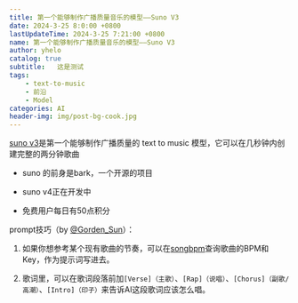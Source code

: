 ```yaml
---
title: 第一个能够制作广播质量音乐的模型——Suno V3
date: 2024-3-25 8:0:00 +0800
lastUpdateTime: 2024-3-25 7:21:00 +0800
name: 第一个能够制作广播质量音乐的模型——Suno V3
author: yhelo
catalog: true
subtitle:   这是测试
tags: 
    - text-to-music
    - 前沿
    - Model
categories: AI
header-img: img/post-bg-cook.jpg
---
```

    
[suno v3](https://www.suno.ai/)是第一个能够制作广播质量的 text to music 模型，它可以在几秒钟内创建完整的两分钟歌曲

* suno 的前身是bark，一个开源的项目

* suno v4正在开发中

* 免费用户每日有50点积分



prompt技巧（by [@Gorden_Sun](https://twitter.com/Gorden_Sun)）：

1. 如果你想参考某个现有歌曲的节奏，可以在[songbpm](https://songbpm.com/)查询歌曲的BPM和Key，作为提示词写进去。

1. 歌词里，可以在歌词段落前加`[Verse]（主歌）`、`[Rap]（说唱）`、`[Chorus]（副歌/高潮）`、`[Intro]（印子）`来告诉AI这段歌词应该怎么唱。
